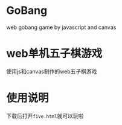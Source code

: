 # GoBang
web gobang game by javascript and canvas
# web单机五子棋游戏
使用js和canvas制作的web五子棋游戏
# 使用说明
下载后打开`five.html`就可以玩啦

